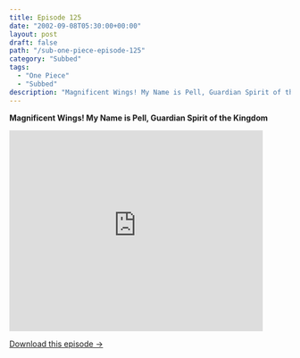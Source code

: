 ```yaml
---
title: Episode 125
date: "2002-09-08T05:30:00+00:00"
layout: post
draft: false
path: "/sub-one-piece-episode-125"
category: "Subbed"
tags:
  - "One Piece"
  - "Subbed"
description: "Magnificent Wings! My Name is Pell, Guardian Spirit of the Kingdom"
---
```


**Magnificent Wings! My Name is Pell, Guardian Spirit of the Kingdom**

<iframe width="640" height="360" src="https://www.rapidvideo.com/e/FXOROZ2F3N" frameborder="0" marginwidth=0 marginheight=0 scrolling=no allowfullscreen style="max-width:90%;"></iframe>

<a href="http://ouo.io/qs/eCodkFEQ?s=https://www.rapidvideo.com/d/FXOROZ2F3N" class="styled_a">Download this episode →</a>

